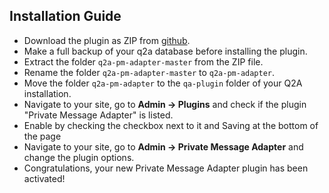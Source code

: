 ## Installation Guide

- Download the plugin as ZIP from [github](https://github.com/JacksiroKe/q2a-pm-adapter).
- Make a full backup of your q2a database before installing the plugin.
- Extract the folder ``q2a-pm-adapter-master`` from the ZIP file.
- Rename the folder ``q2a-pm-adapter-master`` to ``q2a-pm-adapter``.
- Move the folder ``q2a-pm-adapter`` to the ``qa-plugin`` folder of your Q2A installation.
- Navigate to your site, go to **Admin -> Plugins** and check if the plugin "Private Message Adapter" is listed.
- Enable by checking the checkbox next to it and Saving at the bottom of the page
- Navigate to your site, go to **Admin -> Private Message Adapter** and change the plugin options.
- Congratulations, your new Private Message Adapter plugin has been activated!
